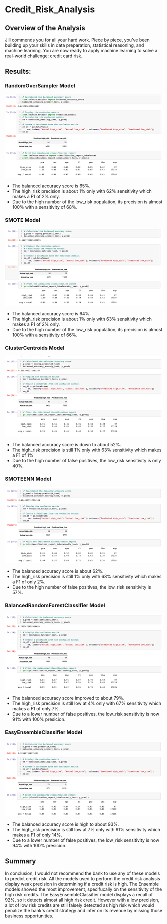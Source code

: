 # Credit_Risk_Analysis

## Overview of the Analysis
Jill commends you for all your hard work. Piece by piece, you’ve been building up your skills in data preparation, statistical reasoning, and machine learning. You are now ready to apply machine learning to solve a real-world challenge: credit card risk.

## Results: 

### RandomOverSampler Model
![first](Mod17_photos/m17_6.png)
* The balanced accuracy score is 65%.
* The high_risk precision is about 1% only with 62% sensitivity which makes a F1 of 2% only.
* Due to the high number of the low_risk population, its precision is almost 100% with a sensitivity of 68%.

### SMOTE Model
![second](Mod17_photos/m17_5.png)
* The balanced accuracy score is 64%.
* The high_risk precision is about 1% only with 63% sensitivity which makes a F1 of 2% only.
* Due to the high number of the low_risk population, its precision is almost 100% with a sensitivity of 66%.

### ClusterCentroids Model
![third](Mod17_photos/m17_4.png)
* The balanced accuracy score is down to about 52%.
* The high_risk precision is still 1% only with 63% sensitivity which makes a F1 of 1%
* Due to the high number of false positives, the low_risk sensitivity is only 40%.

### SMOTEENN Model
![fourth](Mod17_photos/m17_3.png)
* The balanced accuracy score is about 62%.
* The high_risk precision is still 1% only with 68% sensitivity which makes a F1 of only 2%.
* Due to the high number of false positives, the low_risk sensitivity is 57%.

### BalancedRandomForestClassifier Model
![fifth](Mod17_photos/m17_2.png)
* The balanced accuracy score improved to about 79%.
* The high_risk precision is still low at 4% only with 67% sensitivity which makes a F1 of only 7%.
* Due to a lower number of false positives, the low_risk sensitivity is now 91% with 100% presicion.

### EasyEnsembleClassifier Model
![sixth](Mod17_photos/m17_1.png)
* The balanced accuracy score is high to about 93%.
* The high_risk precision is still low at 7% only with 91% sensitivity which makes a F1 of only 14%.
* Due to a lower number of false positives, the low_risk sensitivity is now 94% with 100% presicion.

## Summary 
In conclusion, I would not recommend the bank to use any of these models to predict credit risk. All the models used to perform the credit risk analysis display weak precision in determining if a credit risk is high.
The Ensemble models showed the most improvement, specifucally on the sensitivity of the high risk credits.
The EasyEnsembleClassifier model displays a recall of 92%, so it detects almost all high risk credit. However with a low precision, a lot of low risk credits are still falsely detected as high risk which would penalize the bank's credit strategy and infer on its revenue by missing those business opportunities.
